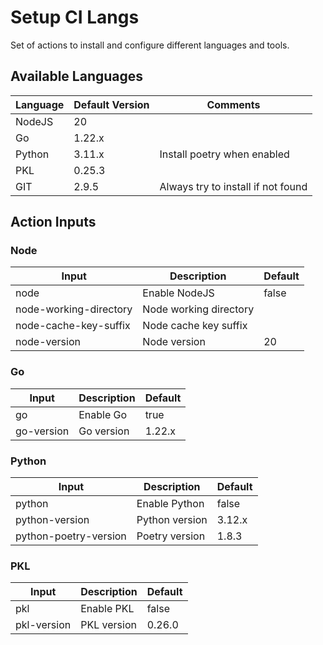 # Setup CI Langs

Set of actions to install and configure different languages and tools.

## Available Languages

| Language | Default Version | Comments                           |
|----------|-----------------|------------------------------------|
| NodeJS   | 20              |                                    |
| Go       | 1.22.x          |                                    |
| Python   | 3.11.x          | Install poetry when enabled        |
| PKL      | 0.25.3          |                                    |
| GIT      | 2.9.5           | Always try to install if not found |

## Action Inputs

### Node

| Input                   | Description             | Default |
|-------------------------|-------------------------|---------|
| node                    | Enable NodeJS           | false   |
| node-working-directory  | Node working directory  |         |
| node-cache-key-suffix   | Node cache key suffix   |         |
| node-version            | Node version            | 20      |

### Go

| Input                   | Description             | Default |
|-------------------------|-------------------------|---------|
| go                      | Enable Go               | true    |
| go-version              | Go version              | 1.22.x  |

### Python

| Input                   | Description             | Default |
|-------------------------|-------------------------|---------|
| python                  | Enable Python           | false   |
| python-version          | Python version          | 3.12.x  |
| python-poetry-version   | Poetry version          | 1.8.3   |

### PKL

| Input                   | Description             | Default |
|-------------------------|-------------------------|---------|
| pkl                     | Enable PKL              | false   |
| pkl-version             | PKL version             | 0.26.0  |
